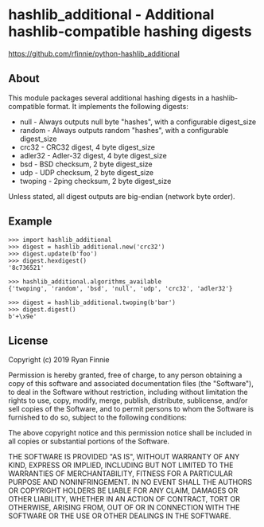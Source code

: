 # hashlib_additional - Additional hashlib-compatible hashing digests

https://github.com/rfinnie/python-hashlib_additional

## About

This module packages several additional hashing digests in a hashlib-compatible format.
It implements the following digests:

* null - Always outputs null byte "hashes", with a configurable digest_size
* random - Always outputs random "hashes", with a configurable digest_size
* crc32 - CRC32 digest, 4 byte digest_size
* adler32 - Adler-32 digest, 4 byte digest_size
* bsd - BSD checksum, 2 byte digest_size
* udp - UDP checksum, 2 byte digest_size
* twoping - 2ping checksum, 2 byte digest_size

Unless stated, all digest outputs are big-endian (network byte order).

## Example

```
>>> import hashlib_additional
>>> digest = hashlib_additional.new('crc32')
>>> digest.update(b'foo')
>>> digest.hexdigest()
'8c736521'

>>> hashlib_additional.algorithms_available
{'twoping', 'random', 'bsd', 'null', 'udp', 'crc32', 'adler32'}

>>> digest = hashlib_additional.twoping(b'bar')
>>> digest.digest()
b'+\x9e'
```

## License

Copyright (c) 2019 Ryan Finnie

Permission is hereby granted, free of charge, to any person obtaining
a copy of this software and associated documentation files (the
"Software"), to deal in the Software without restriction, including
without limitation the rights to use, copy, modify, merge, publish,
distribute, sublicense, and/or sell copies of the Software, and to
permit persons to whom the Software is furnished to do so, subject to
the following conditions:

The above copyright notice and this permission notice shall be
included in all copies or substantial portions of the Software.

THE SOFTWARE IS PROVIDED "AS IS", WITHOUT WARRANTY OF ANY KIND,
EXPRESS OR IMPLIED, INCLUDING BUT NOT LIMITED TO THE WARRANTIES OF
MERCHANTABILITY, FITNESS FOR A PARTICULAR PURPOSE AND NONINFRINGEMENT.
IN NO EVENT SHALL THE AUTHORS OR COPYRIGHT HOLDERS BE LIABLE FOR ANY
CLAIM, DAMAGES OR OTHER LIABILITY, WHETHER IN AN ACTION OF CONTRACT,
TORT OR OTHERWISE, ARISING FROM, OUT OF OR IN CONNECTION WITH THE
SOFTWARE OR THE USE OR OTHER DEALINGS IN THE SOFTWARE.

